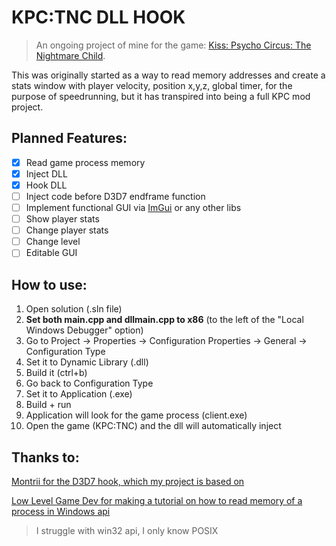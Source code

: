 <h1>KPC:TNC DLL HOOK</h1>

>An ongoing project of mine for the game: [Kiss: Psycho Circus: The Nightmare Child](https://en.wikipedia.org/wiki/Kiss:_Psycho_Circus:_The_Nightmare_Child).

This was originally started as a way to read memory addresses and create a stats window with player velocity, position x,y,z, global timer, for the purpose of speedrunning, but it has 
transpired into being a full KPC mod project.

<h2>Planned Features:</h2>

- [x] Read game process memory
- [x] Inject DLL
- [x] Hook DLL
- [ ] Inject code before D3D7 endframe function
- [ ] Implement functional GUI via [ImGui](https://github.com/ocornut/imgui) or any other libs
- [ ] Show player stats
- [ ] Change player stats
- [ ] Change level
- [ ] Editable GUI 

<h2>How to use:</h2>

<ol>
  <li>Open solution (.sln file)</li>
  <li><strong>Set both main.cpp and dllmain.cpp to x86</strong> (to the left of the "Local Windows Debugger" option) </li>
  <li>Go to Project -> Properties -> Configuration Properties -> General -> Configuration Type</li>
  <li>Set it to Dynamic Library (.dll)</li>
  <li>Build it (ctrl+b)</li>
  <li>Go back to Configuration Type</li>
  <li>Set it to Application (.exe)</li>
  <li>Build + run</li>
  <li>Application will look for the game process (client.exe) </li>
  <li>Open the game (KPC:TNC) and the dll will automatically inject</li>
</ol>

<h2>Thanks to:</h2>

  [Montrii for the D3D7 hook, which my project is based on](https://github.com/Montrii/DirectX7Hook)

  [Low Level Game Dev for making a tutorial on how to read memory of a process in Windows api](https://www.youtube.com/@lowlevelgamedev9330)
  >I struggle with win32 api, I only know POSIX


